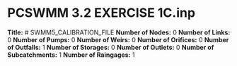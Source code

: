 # PCSWMM 3.2 EXERCISE 1C.inp
**Title:** # SWMM5_CALIBRATION_FILE
**Number of Nodes:** 0
**Number of Links:** 0
**Number of Pumps:** 0
**Number of Weirs:** 0
**Number of Orifices:** 0
**Number of Outfalls:** 1
**Number of Storages:** 0
**Number of Outlets:** 0
**Number of Subcatchments:** 1
**Number of Raingages:** 1
